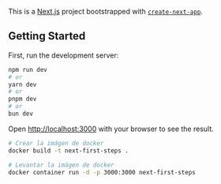 This is a [Next.js](https://nextjs.org) project bootstrapped with [`create-next-app`](https://nextjs.org/docs/app/api-reference/cli/create-next-app).

## Getting Started

First, run the development server:

```bash
npm run dev
# or
yarn dev
# or
pnpm dev
# or
bun dev
```

Open [http://localhost:3000](http://localhost:3000) with your browser to see the result.


```bash
# Crear la imágen de docker
docker build -t next-first-steps .

# Levantar la imágen de docker
docker container run -d -p 3000:3000 next-first-steps
